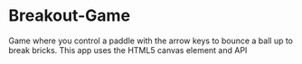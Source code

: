 # Breakout-Game
Game where you control a paddle with the arrow keys to bounce a ball up to break bricks. This app uses the HTML5 canvas element and API
